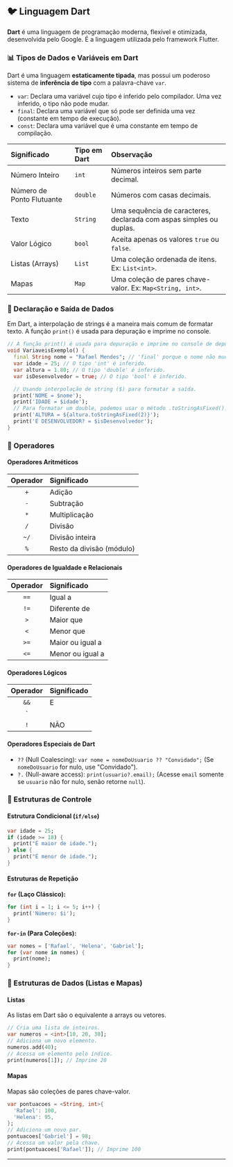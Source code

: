 ## 🐦 Linguagem Dart

**Dart** é uma linguagem de programação moderna, flexível e otimizada, desenvolvida pelo Google. É a linguagem utilizada pelo framework Flutter.

### 📊 Tipos de Dados e Variáveis em Dart

Dart é uma linguagem **estaticamente tipada**, mas possui um poderoso sistema de **inferência de tipo** com a palavra-chave `var`.

  * `var`: Declara uma variável cujo tipo é inferido pelo compilador. Uma vez inferido, o tipo não pode mudar.
  * `final`: Declara uma variável que só pode ser definida uma vez (constante em tempo de execução).
  * `const`: Declara uma variável que é uma constante em tempo de compilação.

| Significado | Tipo em Dart | Observação |
| :--- | :--- | :--- |
| Número Inteiro | `int` | Números inteiros sem parte decimal. |
| Número de Ponto Flutuante | `double` | Números com casas decimais. |
| Texto | `String` | Uma sequência de caracteres, declarada com aspas simples ou duplas. |
| Valor Lógico | `bool` | Aceita apenas os valores `true` ou `false`. |
| Listas (Arrays) | `List` | Uma coleção ordenada de itens. Ex: `List<int>`. |
| Mapas | `Map` | Uma coleção de pares chave-valor. Ex: `Map<String, int>`. |

### 📝 Declaração e Saída de Dados

Em Dart, a interpolação de strings é a maneira mais comum de formatar texto. A função `print()` é usada para depuração e imprime no console.

```dart
// A função print() é usada para depuração e imprime no console de depuração.
void VariaveisExemplo() {
  final String nome = "Rafael Mendes"; // 'final' porque o nome não mudará.
  var idade = 25; // O tipo 'int' é inferido.
  var altura = 1.80; // O tipo 'double' é inferido.
  var isDesenvolvedor = true; // O tipo 'bool' é inferido.

  // Usando interpolação de string ($) para formatar a saída.
  print('NOME = $nome');
  print('IDADE = $idade');
  // Para formatar um double, podemos usar o método .toStringAsFixed().
  print('ALTURA = ${altura.toStringAsFixed(2)}');
  print('É DESENVOLVEDOR? = $isDesenvolvedor');
}
```

### 🔢 Operadores

#### Operadores Aritméticos

| Operador | Significado |
| :---: | :--- |
| `+` | Adição |
| `-` | Subtração |
| `*` | Multiplicação |
| `/` | Divisão |
| `~/` | Divisão inteira |
| `%` | Resto da divisão (módulo) |

#### Operadores de Igualdade e Relacionais

| Operador | Significado |
| :---: | :--- |
| `==` | Igual a |
| `!=` | Diferente de |
| `>` | Maior que |
| `<` | Menor que |
| `>=` | Maior ou igual a |
| `<=` | Menor ou igual a |

#### Operadores Lógicos

| Operador | Significado |
| :---: | :--- |
| `&&` | E |
| `||` | OU |
| `!` | NÃO |

#### Operadores Especiais de Dart

  * `??` (Null Coalescing): `var nome = nomeDoUsuario ?? "Convidado";` (Se `nomeDoUsuario` for nulo, use "Convidado").
  * `?.` (Null-aware access): `print(usuario?.email);` (Acesse `email` somente se `usuario` não for nulo, senão retorne `null`).

### 🔀 Estruturas de Controle

#### Estrutura Condicional (`if/else`)

```dart
var idade = 25;
if (idade >= 18) {
  print("É maior de idade.");
} else {
  print("É menor de idade.");
}
```

#### Estruturas de Repetição

**`for` (Laço Clássico):**

```dart
for (int i = 1; i <= 5; i++) {
  print('Número: $i');
}
```

**`for-in` (Para Coleções):**

```dart
var nomes = ['Rafael', 'Helena', 'Gabriel'];
for (var nome in nomes) {
  print(nome);
}
```

### 📏 Estruturas de Dados (Listas e Mapas)

#### Listas

As listas em Dart são o equivalente a arrays ou vetores.

```dart
// Cria uma lista de inteiros.
var numeros = <int>[10, 20, 30];
// Adiciona um novo elemento.
numeros.add(40);
// Acessa um elemento pelo índice.
print(numeros[1]); // Imprime 20
```

#### Mapas

Mapas são coleções de pares chave-valor.

```dart
var pontuacoes = <String, int>{
  'Rafael': 100,
  'Helena': 95,
};
// Adiciona um novo par.
pontuacoes['Gabriel'] = 98;
// Acessa um valor pela chave.
print(pontuacoes['Rafael']); // Imprime 100
```

-----
